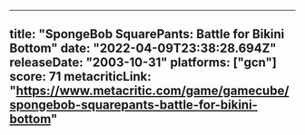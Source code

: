 
---
title: "SpongeBob SquarePants: Battle for Bikini Bottom"
date: "2022-04-09T23:38:28.694Z"
releaseDate: "2003-10-31"
platforms: ["gcn"]
score: 71
metacriticLink: "https://www.metacritic.com/game/gamecube/spongebob-squarepants-battle-for-bikini-bottom"
---
